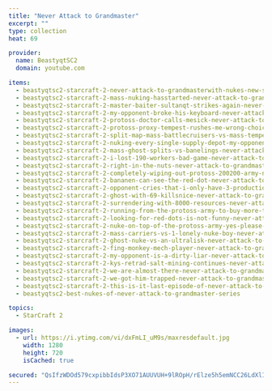 ```yaml
---
title: "Never Attack to Grandmaster"
excerpt: ""
type: collection
heat: 69

provider:
  name: BeastyqtSC2
  domain: youtube.com

items:
  - beastyqtsc2-starcraft-2-never-attack-to-grandmasterwith-nukes-new-series
  - beastyqtsc2-starcraft-2-mass-nuking-hasstarted-never-attack-to-grandmaster
  - beastyqtsc2-starcraft-2-master-baiter-sultanqt-strikes-again-never-attack-to-grandmaster
  - beastyqtsc2-starcraft-2-my-opponent-broke-his-keyboard-never-attack-to-grandmaster
  - beastyqtsc2-starcraft-2-protoss-doctor-calls-mesick-never-attack-to-grandmaster
  - beastyqtsc2-starcraft-2-protoss-proxy-tempest-rushes-me-wrong-choice-mate
  - beastyqtsc2-starcraft-2-split-map-mass-battlecruisers-vs-mass-tempests-never-attack-to-grandmaster
  - beastyqtsc2-starcraft-2-nuking-every-single-supply-depot-my-opponent-had
  - beastyqtsc2-starcraft-2-mass-ghost-splits-vs-banelings-never-attack-to-grandmaster
  - beastyqtsc2-starcraft-2-i-lost-190-workers-bad-game-never-attack-to-grandmaster
  - beastyqtsc2-starcraft-2-right-in-the-nuts-never-attack-to-grandmaster
  - beastyqtsc2-starcraft-2-completely-wiping-out-protoss-200200-army-never-attack-to-grandmaster
  - beastyqtsc2-starcraft-2-bananen-can-see-the-red-dot-never-attack-to-grandmaster
  - beastyqtsc2-starcraft-2-opponent-cries-that-i-only-have-3-production-buildings-never-attack-to-grandmaster
  - beastyqtsc2-starcraft-2-ghost-with-69-killsnice-never-attack-to-grandmaster
  - beastyqtsc2-starcraft-2-surrendering-with-8000-resources-never-attack-to-grandmaster
  - beastyqtsc2-starcraft-2-running-from-the-protoss-army-to-buy-more-time-never-attack-to-grandmaster
  - beastyqtsc2-starcraft-2-looking-for-red-dots-is-not-funny-never-attack-to-grandmaster
  - beastyqtsc2-starcraft-2-nuke-on-top-of-the-protoss-army-yes-please-never-attack-to-grandmaster
  - beastyqtsc2-starcraft-2-mass-carriers-vs-1-lonely-nuke-boy-never-attack-to-grandmaster
  - beastyqtsc2-starcraft-2-ghost-nuke-vs-an-ultralisk-never-attack-to-grandmaster
  - beastyqtsc2-starcraft-2-fing-monkey-mech-player-never-attack-to-grandmaster
  - beastyqtsc2-starcraft-2-my-opponent-is-a-dirty-liar-never-attack-to-grandmaster
  - beastyqtsc2-starcraft-2-kys-retrad-salt-mining-continues-never-attack-to-grandmaster
  - beastyqtsc2-starcraft-2-we-are-almost-there-never-attack-to-grandmaster
  - beastyqtsc2-starcraft-2-we-got-him-trapped-never-attack-to-grandmaster
  - beastyqtsc2-starcraft-2-this-is-it-last-episode-of-never-attack-to-grandmaster
  - beastyqtsc2-best-nukes-of-never-attack-to-grandmaster-series

topics:
  - StarCraft 2

images:
  - url: https://i.ytimg.com/vi/dxFmLI_uM9s/maxresdefault.jpg
    width: 1280
    height: 720
    isCached: true

secured: "QsIfzWDOd579cxpibbIdsP3XO71AUUVUH+9lROpH/rElze5h5emNCC26LdXlIb0DanlUD1Bb0ldzCKKa65oTZ+R6Jd58KnmYfMMIPnVF+5p6kMrcDjj4azK/1mEV5CqWgd3s0IZhGPcWd8C7hFWBT04zry9HxdIIo4Wv06yuF4ziJQ7gCUgGWUemQSbtvwkQNZQGAfmcrwga7mlhL22YXETmKRyti+ROfBsHrF5kMBH6MLuA2EW6MgG6ylsTjdVR8mUWm9e58dE0iKNt801ocwY+Ly/ncxgXAVge350O+Hs/hg8lANiOJyYZ59uJpk3uDx8dU8//vfoYHaSAl0F23vWokhWcdxc3GQHeGnp26rQ=;OxEkgGhX+U95JE56c/zHBw=="
---
```


